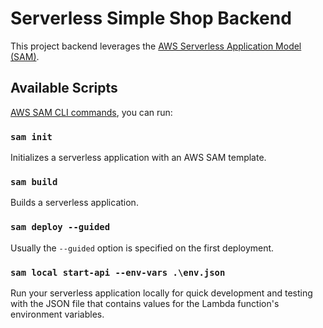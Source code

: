 # Serverless Simple Shop Backend

This project backend leverages the [AWS Serverless Application Model (SAM)](https://aws.amazon.com/serverless/sam/).

## Available Scripts

[AWS SAM CLI commands](https://docs.aws.amazon.com/serverless-application-model/latest/developerguide/serverless-sam-cli-command-reference.html), you can run:

### `sam init`

Initializes a serverless application with an AWS SAM template.

### `sam build`

Builds a serverless application.

### `sam deploy --guided`

Usually the `--guided` option is specified on the first deployment. 

### `sam local start-api --env-vars .\env.json`

Run your serverless application locally for quick development and testing with the JSON file that contains values for the Lambda function's environment variables.

